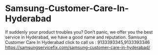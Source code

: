 # Samsung-Customer-Care-In-Hyderabad
 If suddenly your product troubles you? Don’t panic, we offer you the best service in Hyderabad, we have a good name and reputation. Samsung Customer Care In Hyderabad  click to call us : 9133393345,9133393346   https://samsungservicefix.com/samsung-customer-care-in-hyderabad/

